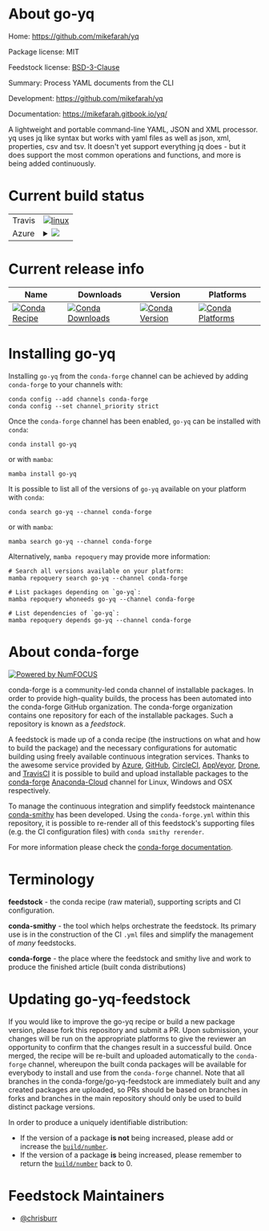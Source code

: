 About go-yq
===========

Home: https://github.com/mikefarah/yq

Package license: MIT

Feedstock license: [BSD-3-Clause](https://github.com/conda-forge/go-yq-feedstock/blob/main/LICENSE.txt)

Summary: Process YAML documents from the CLI

Development: https://github.com/mikefarah/yq

Documentation: https://mikefarah.gitbook.io/yq/

A lightweight and portable command-line YAML, JSON and XML processor.
yq uses jq like syntax but works with yaml files as well as json, xml,
properties, csv and tsv. It doesn't yet support everything jq does - but it
does support the most common operations and functions, and more is being
added continuously.


Current build status
====================


<table><tr>
    <td>Travis</td>
    <td>
      <a href="https://app.travis-ci.com/conda-forge/go-yq-feedstock">
        <img alt="linux" src="https://img.shields.io/travis/com/conda-forge/go-yq-feedstock/main.svg?label=Linux">
      </a>
    </td>
  </tr>
    
  <tr>
    <td>Azure</td>
    <td>
      <details>
        <summary>
          <a href="https://dev.azure.com/conda-forge/feedstock-builds/_build/latest?definitionId=18011&branchName=main">
            <img src="https://dev.azure.com/conda-forge/feedstock-builds/_apis/build/status/go-yq-feedstock?branchName=main">
          </a>
        </summary>
        <table>
          <thead><tr><th>Variant</th><th>Status</th></tr></thead>
          <tbody><tr>
              <td>linux_64</td>
              <td>
                <a href="https://dev.azure.com/conda-forge/feedstock-builds/_build/latest?definitionId=18011&branchName=main">
                  <img src="https://dev.azure.com/conda-forge/feedstock-builds/_apis/build/status/go-yq-feedstock?branchName=main&jobName=linux&configuration=linux%20linux_64_" alt="variant">
                </a>
              </td>
            </tr><tr>
              <td>linux_aarch64</td>
              <td>
                <a href="https://dev.azure.com/conda-forge/feedstock-builds/_build/latest?definitionId=18011&branchName=main">
                  <img src="https://dev.azure.com/conda-forge/feedstock-builds/_apis/build/status/go-yq-feedstock?branchName=main&jobName=linux&configuration=linux%20linux_aarch64_" alt="variant">
                </a>
              </td>
            </tr><tr>
              <td>linux_ppc64le</td>
              <td>
                <a href="https://dev.azure.com/conda-forge/feedstock-builds/_build/latest?definitionId=18011&branchName=main">
                  <img src="https://dev.azure.com/conda-forge/feedstock-builds/_apis/build/status/go-yq-feedstock?branchName=main&jobName=linux&configuration=linux%20linux_ppc64le_" alt="variant">
                </a>
              </td>
            </tr><tr>
              <td>osx_64</td>
              <td>
                <a href="https://dev.azure.com/conda-forge/feedstock-builds/_build/latest?definitionId=18011&branchName=main">
                  <img src="https://dev.azure.com/conda-forge/feedstock-builds/_apis/build/status/go-yq-feedstock?branchName=main&jobName=osx&configuration=osx%20osx_64_" alt="variant">
                </a>
              </td>
            </tr><tr>
              <td>osx_arm64</td>
              <td>
                <a href="https://dev.azure.com/conda-forge/feedstock-builds/_build/latest?definitionId=18011&branchName=main">
                  <img src="https://dev.azure.com/conda-forge/feedstock-builds/_apis/build/status/go-yq-feedstock?branchName=main&jobName=osx&configuration=osx%20osx_arm64_" alt="variant">
                </a>
              </td>
            </tr>
          </tbody>
        </table>
      </details>
    </td>
  </tr>
</table>

Current release info
====================

| Name | Downloads | Version | Platforms |
| --- | --- | --- | --- |
| [![Conda Recipe](https://img.shields.io/badge/recipe-go--yq-green.svg)](https://anaconda.org/conda-forge/go-yq) | [![Conda Downloads](https://img.shields.io/conda/dn/conda-forge/go-yq.svg)](https://anaconda.org/conda-forge/go-yq) | [![Conda Version](https://img.shields.io/conda/vn/conda-forge/go-yq.svg)](https://anaconda.org/conda-forge/go-yq) | [![Conda Platforms](https://img.shields.io/conda/pn/conda-forge/go-yq.svg)](https://anaconda.org/conda-forge/go-yq) |

Installing go-yq
================

Installing `go-yq` from the `conda-forge` channel can be achieved by adding `conda-forge` to your channels with:

```
conda config --add channels conda-forge
conda config --set channel_priority strict
```

Once the `conda-forge` channel has been enabled, `go-yq` can be installed with `conda`:

```
conda install go-yq
```

or with `mamba`:

```
mamba install go-yq
```

It is possible to list all of the versions of `go-yq` available on your platform with `conda`:

```
conda search go-yq --channel conda-forge
```

or with `mamba`:

```
mamba search go-yq --channel conda-forge
```

Alternatively, `mamba repoquery` may provide more information:

```
# Search all versions available on your platform:
mamba repoquery search go-yq --channel conda-forge

# List packages depending on `go-yq`:
mamba repoquery whoneeds go-yq --channel conda-forge

# List dependencies of `go-yq`:
mamba repoquery depends go-yq --channel conda-forge
```


About conda-forge
=================

[![Powered by
NumFOCUS](https://img.shields.io/badge/powered%20by-NumFOCUS-orange.svg?style=flat&colorA=E1523D&colorB=007D8A)](https://numfocus.org)

conda-forge is a community-led conda channel of installable packages.
In order to provide high-quality builds, the process has been automated into the
conda-forge GitHub organization. The conda-forge organization contains one repository
for each of the installable packages. Such a repository is known as a *feedstock*.

A feedstock is made up of a conda recipe (the instructions on what and how to build
the package) and the necessary configurations for automatic building using freely
available continuous integration services. Thanks to the awesome service provided by
[Azure](https://azure.microsoft.com/en-us/services/devops/), [GitHub](https://github.com/),
[CircleCI](https://circleci.com/), [AppVeyor](https://www.appveyor.com/),
[Drone](https://cloud.drone.io/welcome), and [TravisCI](https://travis-ci.com/)
it is possible to build and upload installable packages to the
[conda-forge](https://anaconda.org/conda-forge) [Anaconda-Cloud](https://anaconda.org/)
channel for Linux, Windows and OSX respectively.

To manage the continuous integration and simplify feedstock maintenance
[conda-smithy](https://github.com/conda-forge/conda-smithy) has been developed.
Using the ``conda-forge.yml`` within this repository, it is possible to re-render all of
this feedstock's supporting files (e.g. the CI configuration files) with ``conda smithy rerender``.

For more information please check the [conda-forge documentation](https://conda-forge.org/docs/).

Terminology
===========

**feedstock** - the conda recipe (raw material), supporting scripts and CI configuration.

**conda-smithy** - the tool which helps orchestrate the feedstock.
                   Its primary use is in the construction of the CI ``.yml`` files
                   and simplify the management of *many* feedstocks.

**conda-forge** - the place where the feedstock and smithy live and work to
                  produce the finished article (built conda distributions)


Updating go-yq-feedstock
========================

If you would like to improve the go-yq recipe or build a new
package version, please fork this repository and submit a PR. Upon submission,
your changes will be run on the appropriate platforms to give the reviewer an
opportunity to confirm that the changes result in a successful build. Once
merged, the recipe will be re-built and uploaded automatically to the
`conda-forge` channel, whereupon the built conda packages will be available for
everybody to install and use from the `conda-forge` channel.
Note that all branches in the conda-forge/go-yq-feedstock are
immediately built and any created packages are uploaded, so PRs should be based
on branches in forks and branches in the main repository should only be used to
build distinct package versions.

In order to produce a uniquely identifiable distribution:
 * If the version of a package **is not** being increased, please add or increase
   the [``build/number``](https://docs.conda.io/projects/conda-build/en/latest/resources/define-metadata.html#build-number-and-string).
 * If the version of a package **is** being increased, please remember to return
   the [``build/number``](https://docs.conda.io/projects/conda-build/en/latest/resources/define-metadata.html#build-number-and-string)
   back to 0.

Feedstock Maintainers
=====================

* [@chrisburr](https://github.com/chrisburr/)

